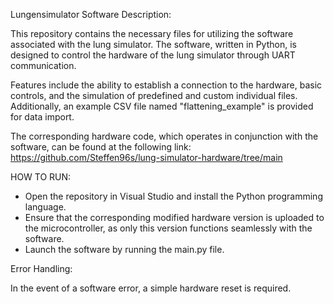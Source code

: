 Lungensimulator Software
Description:

This repository contains the necessary files for utilizing the software associated with the lung simulator. The software, written in Python, is designed to control the hardware of the lung simulator through UART communication.

Features include the ability to establish a connection to the hardware, basic controls, and the simulation of predefined and custom individual files. Additionally, an example CSV file named "flattening_example" is provided for data import.

The corresponding hardware code, which operates in conjunction with the software, can be found at the following link: https://github.com/Steffen96s/lung-simulator-hardware/tree/main

HOW TO RUN:

- Open the repository in Visual Studio and install the Python programming language.
- Ensure that the corresponding modified hardware version is uploaded to the microcontroller, as only this version functions seamlessly with the software.
- Launch the software by running the main.py file.

Error Handling:

In the event of a software error, a simple hardware reset is required.

